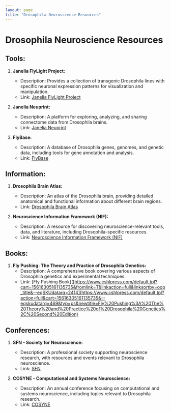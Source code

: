 ```yaml
---
layout: page
title: "Drosophila Neuroscience Resources"
---
```

# Drosophila Neuroscience Resources

## Tools:

1. **Janelia FlyLight Project:**
   - Description: Provides a collection of transgenic Drosophila lines with specific neuronal expression patterns for visualization and manipulation.
   - Link: [Janelia FlyLight Project](http://flweb.janelia.org/cgi-bin/flew.cgi)

2. **Janelia Neuprint:**
   - Description: A platform for exploring, analyzing, and sharing connectome data from Drosophila brains.
   - Link: [Janelia Neuprint](https://neuprint.janelia.org/)

3. **FlyBase:**
   - Description: A database of Drosophila genes, genomes, and genetic data, including tools for gene annotation and analysis.
   - Link: [FlyBase](https://flybase.org/)

## Information:

1. **Drosophila Brain Atlas:**
   - Description: An atlas of the Drosophila brain, providing detailed anatomical and functional information about different brain regions.
   - Link: [Drosophila Brain Atlas](https://www.janelia.org/project-team/flylight/overview-brain-atlas)

2. **Neuroscience Information Framework (NIF):**
   - Description: A resource for discovering neuroscience-relevant tools, data, and literature, including Drosophila-specific resources.
   - Link: [Neuroscience Information Framework (NIF)](https://www.neuinfo.org/)

## Books:

1. **Fly Pushing: The Theory and Practice of Drosophila Genetics:**
   - Description: A comprehensive book covering various aspects of Drosophila genetics and experimental techniques.
   - Link: [Fly Pushing Book]([https://www.cshlpress.com/default.tpl?cart=15616305161135735&fromlink=T&linkaction=full&linksortby=oop_title&--eqSKUdatarq=2414](https://www.cshlpress.com/default.tpl?action=full&cart=15616305161135735&--eqskudatarq=469&typ=ps&newtitle=Fly%20Pushing%3A%20The%20Theory%20and%20Practice%20of%20Drosophila%20Genetics%2C%20Second%20Edition)

## Conferences:

1. **SFN - Society for Neuroscience:**
   - Description: A professional society supporting neuroscience research, with resources and events relevant to Drosophila neuroscience.
   - Link: [SFN](https://www.sfn.org/)

2. **COSYNE - Computational and Systems Neuroscience:**
   - Description: An annual conference focusing on computational and systems neuroscience, including topics relevant to Drosophila research.
   - Link: [COSYNE](https://www.cosyne.org/c/index.php?title=Main_Page)

